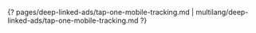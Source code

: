 {? pages/deep-linked-ads/tap-one-mobile-tracking.md | multilang/deep-linked-ads/tap-one-mobile-tracking.md ?}
